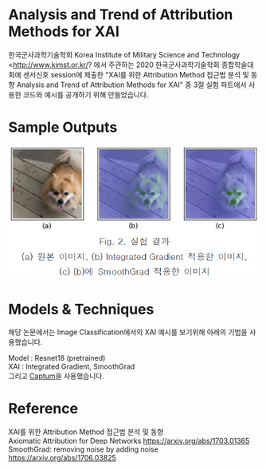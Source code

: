 # Analysis and Trend of Attribution Methods for XAI   
   
한국군사과학기술학회 Korea Institute of Military Science and Technology <http://www.kimst.or.kr/? 에서 주관하는 2020 한국군사과학기술학회 종합학술대회에 센서신호 session에 제출한 "XAI를 위한 Attribution Method 접근법 분석 및 동향 Analysis and Trend of Attribution Methods for XAI" 중 3절 실험 파트에서 사용한 코드와 예시를 공개하기 위해 만들었습니다.



# Sample Outputs
![sample.png](./sample.png)



# Models & Techniques
해당 논문에서는 Image Classification에서의 XAI 예시를 보기위해 아래의 기법을 사용했습니다.   

Model : Resnet18 (pretrained)   
XAI : Integrated Gradient, SmoothGrad    
그리고 [Captum](https://github.com/pytorch/captum, "Captum")을 사용했습니다.
    
   
      
   
# Reference
XAI를 위한 Attribution Method 접근법 분석 및 동향    
Axiomatic Attribution for Deep Networks <https://arxiv.org/abs/1703.01365>   
SmoothGrad: removing noise by adding noise <https://arxiv.org/abs/1706.03825>   
